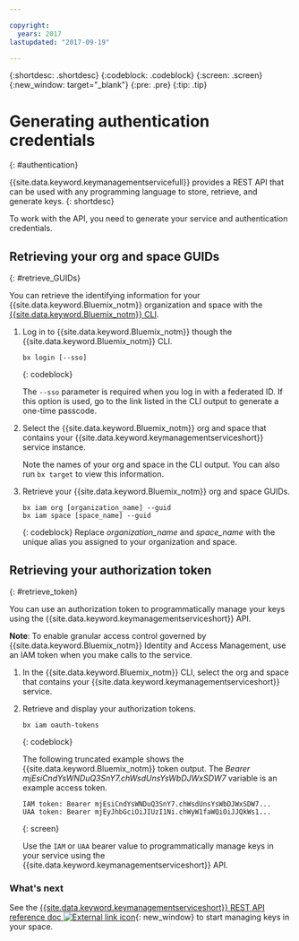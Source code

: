 ```yaml
---

copyright:
  years: 2017
lastupdated: "2017-09-19"

---
```


{:shortdesc: .shortdesc}
{:codeblock: .codeblock}
{:screen: .screen}
{:new_window: target="_blank"}
{:pre: .pre}
{:tip: .tip}

# Generating authentication credentials
{: #authentication}

{{site.data.keyword.keymanagementservicefull}} provides a REST API that can be used with any programming language to store, retrieve, and generate keys.
{: shortdesc}

To work with the API, you need to generate your service and authentication credentials.

## Retrieving your org and space GUIDs
{: #retrieve_GUIDs}

You can retrieve the identifying information for your {{site.data.keyword.Bluemix_notm}} organization and space with the [{{site.data.keyword.Bluemix_notm}} CLI](https://console.bluemix.net/docs/cli/reference/bluemix_cli/index.html#getting-started).

1. Log in to {{site.data.keyword.Bluemix_notm}} though the {{site.data.keyword.Bluemix_notm}} CLI.

    ```
    bx login [--sso]
    ```
    {: codeblock}

    The `--sso` parameter is required when you log in with a federated ID. If this option is used, go to the link listed in the CLI output to generate a one-time passcode.

2. Select the {{site.data.keyword.Bluemix_notm}} org and space that contains your {{site.data.keyword.keymanagementserviceshort}} service instance.

    Note the names of your org and space in the CLI output. You can also run `bx target` to view this information.

3. Retrieve your {{site.data.keyword.Bluemix_notm}} org and space GUIDs.

    ```
    bx iam org [organization_name] --guid
    bx iam space [space_name] --guid
    ```
    {: codeblock}
    Replace _organization_name_ and _space_name_ with the unique alias you assigned to your organization and space.

## Retrieving your authorization token
{: #retrieve_token}

You can use an authorization token to programmatically manage your keys using the {{site.data.keyword.keymanagementserviceshort}} API.

**Note**: To enable granular access control governed by {{site.data.keyword.Bluemix_notm}} Identity and Access Management, use an IAM token when you make calls to the service.

1. In the {{site.data.keyword.Bluemix_notm}} CLI, select the org and space that contains your {{site.data.keyword.keymanagementserviceshort}} service.

2. Retrieve and display your authorization tokens.

    ```
    bx iam oauth-tokens
    ```
    {: codeblock}

    The following truncated example shows the {{site.data.keyword.Bluemix_notm}} token output. The _Bearer mjEsiCndYsWNDuQ3SnY7.chWsdUnsYsWbDJWxSDW7_ variable is an example access token.

    ```
    IAM token: Bearer mjEsiCndYsWNDuQ3SnY7.chWsdUnsYsWbDJWxSDW7...
    UAA token: Bearer mjEyJhbGciOiJIUzI1Ni.chWyW1faWQiOiJJQkWs1...
    ```
    {: screen}

    Use the `IAM` or `UAA` bearer value to programmatically manage keys in your service using the {{site.data.keyword.keymanagementserviceshort}} API.

### What's next

See the [{{site.data.keyword.keymanagementserviceshort}} REST API reference doc ![External link icon](../../icons/launch-glyph.svg "External link icon")](https://console.ng.bluemix.net/apidocs/639){: new_window} to start managing keys in your space.
